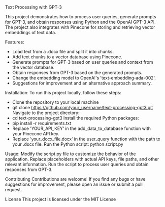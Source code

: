 Text Processing with GPT-3

This project demonstrates how to process user queries, generate prompts for GPT-3, and obtain responses using Python and the OpenAI GPT-3 API. The project also integrates with Pinecone for storing and retrieving vector embeddings of text data.

Features:

- Load text from a .docx file and split it into chunks.
- Add text chunks to a vector database using Pinecone.
- Generate prompts for GPT-3 based on user queries and context from the vector database.
- Obtain responses from GPT-3 based on the generated prompts.
- Change the embedding model to OpenAI's 'text-embedding-ada-002'.
- Suggestions for improvement and an alternative approach summary.
  
Installation:
To run this project locally, follow these steps:
- Clone the repository to your local machine
- git clone https://github.com/your_username/text-processing-gpt3.git
Navigate to the project directory:
- cd text-processing-gpt3
Install the required Python packages:
- pip install -r requirements.txt
- Replace 'YOUR_API_KEY' in the add_data_to_database function with your Pinecone API key.
- Replace 'your_docx_file.docx' in the user_query function with the path to your .docx file.
Run the Python script:
python script.py

Usage:
Modify the script.py file to customize the behavior of the application.
Replace placeholders with actual API keys, file paths, and other relevant information.
Run the script to process user queries and obtain responses from GPT-3.

Contributing
Contributions are welcome! If you find any bugs or have suggestions for improvement, please open an issue or submit a pull request.

License
This project is licensed under the MIT License
